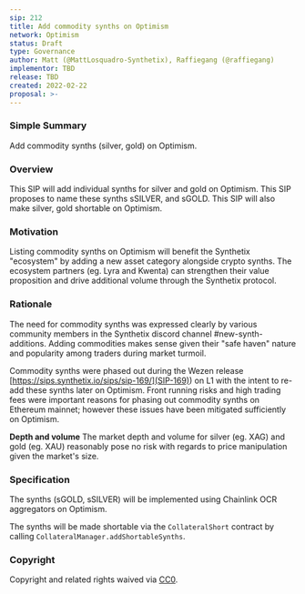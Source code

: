 ```yaml
---
sip: 212
title: Add commodity synths on Optimism
network: Optimism
status: Draft
type: Governance
author: Matt (@MattLosquadro-Synthetix), Raffiegang (@raffiegang)
implementor: TBD
release: TBD 
created: 2022-02-22
proposal: >-
---
```


### Simple Summary

Add commodity synths (silver, gold) on Optimism.

### Overview

This SIP will add individual synths for silver and gold on Optimism. This SIP proposes to name these synths sSILVER, and sGOLD. This SIP will also make silver, gold shortable on Optimism.

### Motivation

Listing commodity synths on Optimism will benefit the Synthetix "ecosystem" by adding a new asset category alongside crypto synths. The ecosystem partners (eg. Lyra and Kwenta) can strengthen their value proposition and drive additional volume through the Synthetix protocol. 

### Rationale

The need for commodity synths was expressed clearly by various community members in the Synthetix discord channel #new-synth-additions. Adding commodities makes sense given their "safe haven" nature and popularity among traders during market turmoil.

Commodity synths were phased out during the Wezen release [https://sips.synthetix.io/sips/sip-169/](SIP-169)) on L1 with the intent to re-add these synths later on Optimism. Front running risks and high trading fees were important reasons for phasing out commodity synths on Ethereum mainnet; however these issues have been mitigated sufficiently on Optimism.  

**Depth and volume**
The market depth and volume for silver (eg. XAG) and gold (eg. XAU) reasonably pose no risk with regards to price manipulation given the market's size. 

### Specification

The synths (sGOLD, sSILVER) will be implemented using Chainlink OCR aggregators on Optimism.

The synths will be made shortable via the `CollateralShort` contract by calling `CollateralManager.addShortableSynths`.

### Copyright

Copyright and related rights waived via [CC0](https://creativecommons.org/publicdomain/zero/1.0/).

